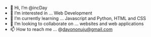 - 👋 Hi, I’m @incDay
- 👀 I’m interested in ... Web Development 
- 🌱 I’m currently learning ... Javascript and Python, HTML and CSS
- 💞️ I’m looking to collaborate on ... websites and web applications
- 📫 How to reach me ... @dayononuju@gmail.com

<!---
incDay/incDay is a ✨ special ✨ repository because its `README.md` (this file) appears on your GitHub profile.
You can click the Preview link to take a look at your changes.
--->
